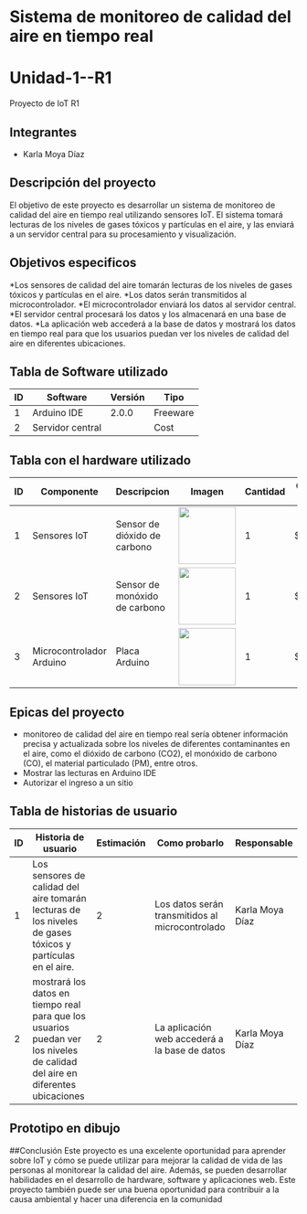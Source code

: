 #  Sistema de monitoreo de calidad del aire en tiempo real
# Unidad-1--R1
Proyecto de IoT R1
## Integrantes
* Karla Moya Díaz
## Descripción del proyecto
El objetivo de este proyecto es desarrollar un sistema de monitoreo de calidad del aire en tiempo real utilizando sensores IoT. El sistema tomará lecturas de los niveles de gases tóxicos y partículas en el aire, y las enviará a un servidor central para su procesamiento y visualización.
## Objetivos especificos
*Los sensores de calidad del aire tomarán lecturas de los niveles de gases tóxicos y partículas en el aire.
*Los datos serán transmitidos al microcontrolador.
*El microcontrolador enviará los datos al servidor central.
*El servidor central procesará los datos y los almacenará en una base de datos.
*La aplicación web accederá a la base de datos y mostrará los datos en tiempo real para que los usuarios puedan ver los niveles de calidad del aire en diferentes ubicaciones.

## Tabla de Software utilizado
   | ID  |      Software      |   Versión   |    Tipo    |
   |-----|--------------------|-------------|------------|
   |  1  | Arduino IDE | 2.0.0 | Freeware |
   |  2  | Servidor central |   | Cost |

## Tabla con el hardware utilizado
|  ID  | Componente |              Descripcion           | Imagen |   Cantidad   |    Costo total    |
|------|------------|------------------------------------|--------|--------------|-------------------|
|1|Sensores IoT|Sensor de dióxido de carbono|<img src="" width="100" height="100" />| 1 | $400 |
|2|Sensores IoT|Sensor de monóxido de carbono |<img src="" width="100" height="100" />|1|$380|
|3|Microcontrolador Arduino |Placa Arduino |<img src="" width="100" height="100" />|1|$1500|


## Epicas del proyecto
* monitoreo de calidad del aire en tiempo real sería obtener información precisa y actualizada sobre los niveles de diferentes contaminantes en el aire, como el dióxido de carbono (CO2), el monóxido de carbono (CO), el material particulado (PM), entre otros.
* Mostrar las lecturas en Arduino IDE
* Autorizar el ingreso a un sitio

## Tabla de historias de usuario
|ID| Historia de usuario | Estimación | Como probarlo | Responsable |
|----|---------------------|------------|---------------|-------------|
|1|Los sensores de calidad del aire tomarán lecturas de los niveles de gases tóxicos y partículas en el aire.| 2 |Los datos serán transmitidos al microcontrolado|Karla Moya Díaz|
|2|mostrará los datos en tiempo real para que los usuarios puedan ver los niveles de calidad del aire en diferentes ubicaciones| 2 |La aplicación web accederá a la base de datos|Karla Moya Díaz|

## Prototipo en dibujo

##Conclusión
Este proyecto es una excelente oportunidad para aprender sobre IoT y cómo se puede utilizar para mejorar la calidad de vida de las personas al monitorear la calidad del aire. Además, se pueden desarrollar habilidades en el desarrollo de hardware, software y aplicaciones web. Este proyecto también puede ser una buena oportunidad para contribuir a la causa ambiental y hacer una diferencia en la comunidad
